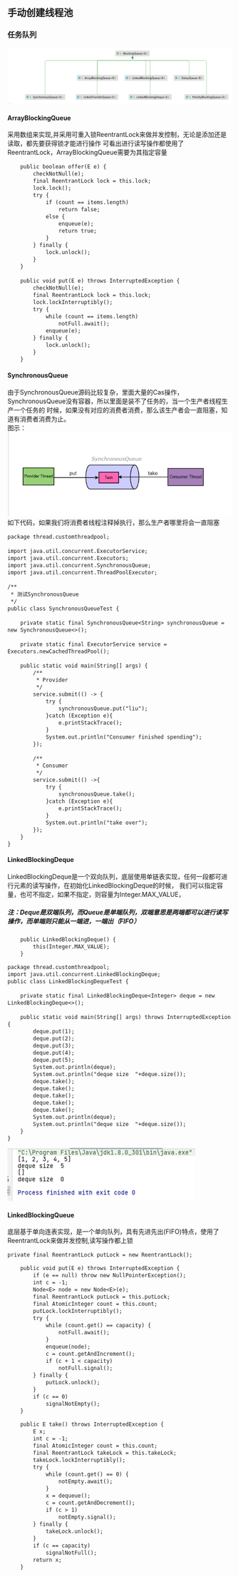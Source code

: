 ## 手动创建线程池  

### 任务队列  
![img.png](img.png)  

#### ArrayBlockingQueue  
采用数组来实现,并采用可重入锁ReentrantLock来做并发控制，无论是添加还是读取，都先要获得锁才能进行操作
可看出进行读写操作都使用了ReentrantLock，ArrayBlockingQueue需要为其指定容量
```
    public boolean offer(E e) {
        checkNotNull(e);
        final ReentrantLock lock = this.lock;
        lock.lock();
        try {
            if (count == items.length)
                return false;
            else {
                enqueue(e);
                return true;
            }
        } finally {
            lock.unlock();
        }
    }
    
    public void put(E e) throws InterruptedException {
        checkNotNull(e);
        final ReentrantLock lock = this.lock;
        lock.lockInterruptibly();
        try {
            while (count == items.length)
                notFull.await();
            enqueue(e);
        } finally {
            lock.unlock();
        }
    }
```
#### SynchronousQueue  
由于SynchronousQueue源码比较复杂，里面大量的Cas操作，SynchronousQueue没有容器，所以里面是装不了任务的，当一个生产者线程生产一个任务的
时候，如果没有对应的消费者消费，那么该生产者会一直阻塞，知道有消费者消费为止。  
图示：  
![img_1.png](img_1.png)
如下代码，如果我们将消费者线程注释掉执行，那么生产者哪里将会一直阻塞

```
package thread.customthreadpool;

import java.util.concurrent.ExecutorService;
import java.util.concurrent.Executors;
import java.util.concurrent.SynchronousQueue;
import java.util.concurrent.ThreadPoolExecutor;

/**
 * 测试SynchronousQueue
 */
public class SynchronousQueueTest {

    private static final SynchronousQueue<String> synchronousQueue = new SynchronousQueue<>();

    private static final ExecutorService service = Executors.newCachedThreadPool();

    public static void main(String[] args) {
        /**
         * Provider
         */
        service.submit(() -> {
            try {
                synchronousQueue.put("liu");
            }catch (Exception e){
                e.printStackTrace();
            }
            System.out.println("Consumer finished spending");
        });

        /**
         * Consumer
         */
        service.submit(() ->{
            try {
                synchronousQueue.take();
            }catch (Exception e){
                e.printStackTrace();
            }
            System.out.println("take over");
        });
    }
}

```

#### LinkedBlockingDeque  
LinkedBlockingDeque是一个双向队列，底层使用单链表实现，任何一段都可进行元素的读写操作，在初始化LinkedBlockingDeque的时候，
我们可以指定容量，也可不指定，如果不指定，则容量为Integer.MAX_VALUE，
##### 注：Deque是双端队列，而Queue是单端队列，双端意思是两端都可以进行读写操作，而单端则只能从一端进，一端出（FIFO）
```
    public LinkedBlockingDeque() {
        this(Integer.MAX_VALUE);
    }
```

```
package thread.customthreadpool;
import java.util.concurrent.LinkedBlockingDeque;
public class LinkedBlockingDequeTest {

    private static final LinkedBlockingDeque<Integer> deque = new LinkedBlockingDeque<>();

    public static void main(String[] args) throws InterruptedException {
        deque.put(1);
        deque.put(2);
        deque.put(3);
        deque.put(4);
        deque.put(5);
        System.out.println(deque);
        System.out.println("deque size  "+deque.size());
        deque.take();
        deque.take();
        deque.take();
        deque.take();
        deque.take();
        System.out.println(deque);
        System.out.println("deque size  "+deque.size());
    }
}

```
![img_2.png](img_2.png)  


#### LinkedBlockingQueue
底层基于单向连表实现，是一个单向队列，具有先进先出(FIFO)特点，使用了ReentrantLock来做并发控制,读写操作都上锁

```
private final ReentrantLock putLock = new ReentrantLock();
```

```
    public void put(E e) throws InterruptedException {
        if (e == null) throw new NullPointerException();
        int c = -1;
        Node<E> node = new Node<E>(e);
        final ReentrantLock putLock = this.putLock;
        final AtomicInteger count = this.count;
        putLock.lockInterruptibly();
        try {
            while (count.get() == capacity) {
                notFull.await();
            }
            enqueue(node);
            c = count.getAndIncrement();
            if (c + 1 < capacity)
                notFull.signal();
        } finally {
            putLock.unlock();
        }
        if (c == 0)
            signalNotEmpty();
    }
```

```
    public E take() throws InterruptedException {
        E x;
        int c = -1;
        final AtomicInteger count = this.count;
        final ReentrantLock takeLock = this.takeLock;
        takeLock.lockInterruptibly();
        try {
            while (count.get() == 0) {
                notEmpty.await();
            }
            x = dequeue();
            c = count.getAndDecrement();
            if (c > 1)
                notEmpty.signal();
        } finally {
            takeLock.unlock();
        }
        if (c == capacity)
            signalNotFull();
        return x;
    }
```


